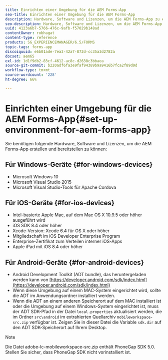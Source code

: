 ```yaml
---
title: Einrichten einer Umgebung für die AEM Forms-App
seo-title: Einrichten einer Umgebung für die AEM Forms-App
description: Hardware, Software und Lizenzen, um die AEM Forms-App zu erstellen und zu bereitstellen.
seo-description: Hardware, Software und Lizenzen, um die AEM Forms-App zu erstellen und zu bereitstellen.
uuid: 4123a6b7-5766-476c-9afb-f57029b148ad
contentOwner: robhagat
content-type: reference
products: SG_EXPERIENCEMANAGER/6.5/FORMS
topic-tags: forms-app
discoiquuid: e6b01ade-7ea3-42a7-872d-cc35a3d2782a
docset: aem65
exl-id: 1d1f9db2-83cf-4612-ac8c-d2638c3bbaea
source-git-commit: b220adf6fa3e9faf94389b9a9416b7fca2f89d9d
workflow-type: tm+mt
source-wordcount: '228'
ht-degree: 66%

---
```


# Einrichten einer Umgebung für die AEM Forms-App{#set-up-environment-for-aem-forms-app}

Sie benötigen folgende Hardware, Software und Lizenzen, um die AEM Forms-App erstellen und bereitstellen zu können:

## Für Windows-Geräte {#for-windows-devices}

* Microsoft Windows 10
* Microsoft Visual Studio 2015
* Microsoft Visual Studio-Tools für Apache Cordova

## Für iOS-Geräte {#for-ios-devices}

* Intel-basierte Apple Mac, auf dem Mac OS X 10.9.5 oder höher ausgeführt wird
* iOS SDK 8.4 oder höher
* Xcode-Version: Xcode 6.4 für OS X oder höher
* Mitgliedschaft im iOS Developer Enterprise Program
* Enterprise-Zertifikat zum Verteilen interner iOS-Apps
* Apple iPad mit iOS 8.4 oder höher

## Für Android-Geräte  {#for-android-devices}

* Android Development Toolkit (ADT bundle), das heruntergeladen werden kann von [https://developer.android.com/sdk/index.html](https://developer.android.com/sdk/index.html)
* Wenn diese Umgebung auf einem MAC-System eingerichtet wird, sollte die ADT im Anwendungsordner installiert werden.
* Wenn die ADT an einem anderen Speicherort auf dem MAC installiert ist oder die Umgebung auf einem Windows-System eingerichtet ist, muss der ADT SDK-Pfad in der Datei `local.properties` aktualisiert werden, die im Ordner `src\android` im extrahierten Quellarchiv `mobileworkspace-src.zip` verfügbar ist. Zeigen Sie in dieser Datei die Variable `sdk.dir` auf den ADT SDK-Speicherort auf Ihrem Desktop.

>[!NOTE]
>
>Die Datei adobe-lc-mobileworkspace-src.zip enthält PhoneGap SDK 5.0. Stellen Sie sicher, dass PhoneGap SDK nicht vorinstalliert ist.
